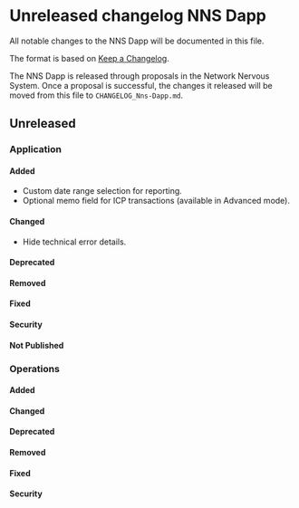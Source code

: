 # Unreleased changelog NNS Dapp

All notable changes to the NNS Dapp will be documented in this file.

The format is based on [Keep a Changelog](https://keepachangelog.com/en/1.0.0/).

The NNS Dapp is released through proposals in the Network Nervous System. Once a
proposal is successful, the changes it released will be moved from this file to
`CHANGELOG_Nns-Dapp.md`.

## Unreleased

### Application

#### Added

- Custom date range selection for reporting.
- Optional memo field for ICP transactions (available in Advanced mode).

#### Changed

- Hide technical error details.

#### Deprecated

#### Removed

#### Fixed

#### Security

#### Not Published

### Operations

#### Added

#### Changed

#### Deprecated

#### Removed

#### Fixed

#### Security
